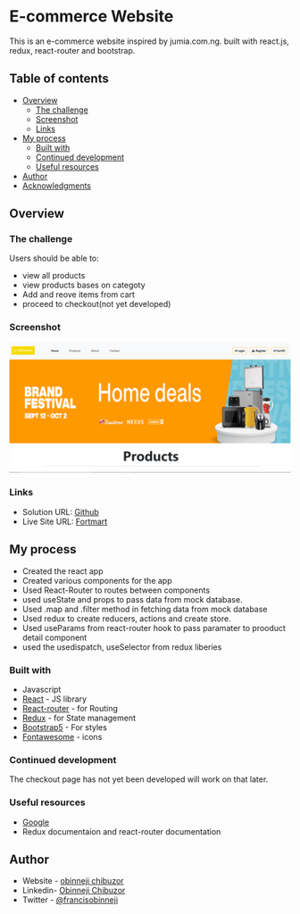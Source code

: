 # E-commerce Website

This is an e-commerce website inspired by jumia.com.ng. built with react.js, redux, react-router and bootstrap.

## Table of contents

- [Overview](#overview)
  - [The challenge](#the-challenge)
  - [Screenshot](#screenshot)
  - [Links](#links)
- [My process](#my-process)
  - [Built with](#built-with)
  - [Continued development](#continued-development)
  - [Useful resources](#useful-resources)
- [Author](#author)
- [Acknowledgments](#acknowledgments)



## Overview

### The challenge

Users should be able to:
- view all products
- view products bases  on categoty
- Add and reove items from cart
- proceed to checkout(not yet developed)


### Screenshot

![Screenshot](.\Screenshot.png)



### Links

- Solution URL: [Github](https://github.com/obinneji/E-commerce-Website)
- Live Site URL: [Fortmart](https://fortmart.vercel.app)

## My process

- Created the react app 
- Created various components  for the app
- Used React-Router to routes between components
- used useState and props to pass data from mock database.
- Used .map and .filter method in  fetching data from mock database
- Used redux to create reducers, actions and create store.
- Used useParams from react-router hook to pass paramater to prooduct detail component
- used the usedispatch, useSelector from redux liberies


### Built with

- Javascript
- [React](https://reactjs.org/) - JS library
- [React-router](https://reactrouter.com/en/main) - for Routing
- [Redux](https://redux.js.org/) - for State management
- [Bootstrap5](https://getbootrap5.com/) - For styles
- [Fontawesome](https://fontawesome.com/) - icons


### Continued development

The checkout page has not yet been developed will work on that later.

### Useful resources

- [Google](https://www.google.com) 
- Redux documentaion and react-router documentation


## Author

- Website - [obinneji chibuzor](https://www.obinnejichibuzor.vercel.app)
- Linkedin- [Obinneji Chibuzor](https://www.linkedin.com/in/obinneji/)
- Twitter - [@francisobinneji](https://www.twitter.com/francisobinneji)




